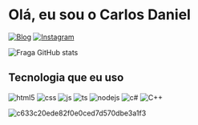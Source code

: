 # Olá, eu sou o Carlos Daniel

[![Blog](https://img.shields.io/website?label=Server.com&style=for-the-badge&url=https://discord.gg/plugworld)](https://discord.gg/plugworld)
[![Instagram](https://img.shields.io/badge/Instagram-E4405F?style=for-the-badge&logo=instagram&logoColor=white)](instagram.com/carlos_devlr/)

![Fraga GitHub stats](https://github-readme-stats.vercel.app/api?username=carlosspy&show_icons=true&theme=dracula&count_private=true)

## Tecnologia que eu uso

<div style="display: inline_block">
  <img align="center" alt="html5" src="https://img.shields.io/badge/HTML-E34F26?style=for-the-badge&logo=html5&logoColor=white" />
  <img align="center" alt="css" src="https://img.shields.io/badge/CSS-1572B6?style=for-the-badge&logo=css3&logoColor=white" />
  <img align="center" alt="js" src="https://img.shields.io/badge/JavaScript-F7DF1E?style=for-the-badge&logo=javascript&logoColor=black" />
  <img align="center" alt="ts" src="https://img.shields.io/badge/TypeScript-007ACC?style=for-the-badge&logo=typescript&logoColor=white" />
  <img align="center" alt="nodejs" src="https://img.shields.io/badge/Node.js-43853D?style=for-the-badge&logo=node.js&logoColor=white" />
  <img align="center" alt="c#" src="https://img.shields.io/badge/C%23-8A2BE2?style=for-the-badge&logo=c-sharp&logoColor=white" />
  <img align="center" alt="C++" src="https://img.shields.io/badge/C++-4169E1?style=for-the-badge&logo=c%2B%2B&logoColor=white" />

  ![c633c20ede82f0e0ced7d570dbe3a1f3](https://user-images.githubusercontent.com/100050645/206635972-e95a218a-8193-4e0f-a9e7-d8f466f9c824.gif)
</div><br/>

